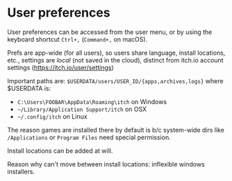
# User preferences

User preferences can be accessed from the user menu, or by using the keyboard
shortcut `Ctrl+,` (`Command+,` on macOS).

Prefs are app-wide (for all users), so users share language, install locations,
etc., settings are *local* (not saved in the cloud), distinct from itch.io
account settings (<https://itch.io/user/settings>)

Important paths are: `$USERDATA/users/USER_ID/{apps,archives,logs}` where $USERDATA
is:

  * `C:\Users\FOOBAR\AppData\Roaming\itch` on Windows
  * `~/Library/Application Support/itch` on OSX
  * `~/.config/itch` on Linux

The reason games are installed there by default is b/c system-wide
dirs like `/Applications` or `Program Files` need special permission.

Install locations can be added at will.

Reason why can't move between install locations: inflexible windows installers.
